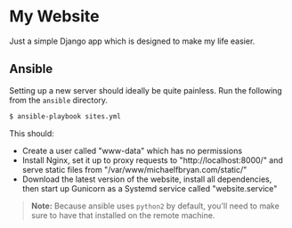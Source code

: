 # My Website

Just a simple Django app which is designed to make my life easier.


## Ansible

Setting up a new server should ideally be quite painless. Run the following
from the `ansible` directory.

```bash
$ ansible-playbook sites.yml
```

This should:
- Create a user called "www-data" which has no permissions
- Install Nginx, set it up to proxy requests to "http://localhost:8000/" and
    serve static files from "/var/www/michaelfbryan.com/static/"
- Download the latest version of the website, install all dependencies, then
    start up Gunicorn as a Systemd service called "website.service"

> **Note:** Because ansible uses `python2` by default, you'll need to make sure
> to have that installed on the remote machine.
